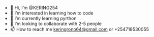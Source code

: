 - 👋 Hi, I’m @KERING254
- 👀 I’m interested in learning how to code 
- 🌱 I’m currently learning pyrthon
- 💞️ I’m looking to collaborate with 2-5 people
- 📫 How to reach me keringrono64@gmail.com or +254718530055

<!---
KERING254/KERING254 is a ✨ special ✨ repository because its `README.md` (this file) appears on your GitHub profile.
You can click the Preview link to take a look at your changes.
--->
